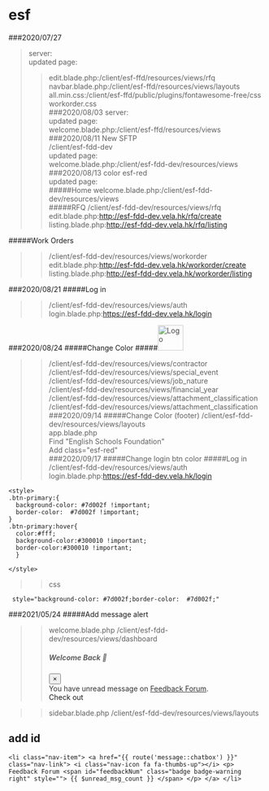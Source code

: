 # esf <br>
###2020/07/27
>server:<br>
>updated page:<br>
>>edit.blade.php:/client/esf-ffd/resources/views/rfq<br>
>>navbar.blade.php:/client/esf-ffd/resources/views/layouts<br>
>>all.min.css:/client/esf-ffd/public/plugins/fontawesome-free/css<br>
>>workorder.css<br>
###2020/08/03
>server:<br>
>updated page:<br>
>>welcome.blade.php:/client/esf-ffd/resources/views<br>
###2020/08/11
>New SFTP<br>
>/client/esf-fdd-dev<br>
>updated page:<br>
>>welcome.blade.php:/client/esf-fdd-dev/resources/views<br>
###2020/08/13
>color esf-red<br>
>updated page:<br>
#####Home
>>welcome.blade.php:/client/esf-fdd-dev/resources/views<br>
#####RFQ
>>/client/esf-fdd-dev/resources/views/rfq<br>
>>edit.blade.php:http://esf-fdd-dev.vela.hk/rfq/create<br>
>>listing.blade.php:http://esf-fdd-dev.vela.hk/rfq/listing<br>

#####Work Orders
>>/client/esf-fdd-dev/resources/views/workorder<br>
>>edit.blade.php:http://esf-fdd-dev.vela.hk/workorder/create<br>
>>listing.blade.php:http://esf-fdd-dev.vela.hk/workorder/listing<br>

###2020/08/21
#####Log in
>>/client/esf-fdd-dev/resources/views/auth<br>
>>login.blade.php:https://esf-fdd-dev.vela.hk/login<br>

###2020/08/24
#####Change Color
#####<img src="http://esf-ffd.vela.hk/dist/img/logo.png" alt="Logo" class="brand-image img-circle elevation-3 responsive mr-2" width="50" style="opacity: .8">
>>/client/esf-fdd-dev/resources/views/contractor<br>
>>/client/esf-fdd-dev/resources/views/special_event<br>
>>/client/esf-fdd-dev/resources/views/job_nature<br>
>>/client/esf-fdd-dev/resources/views/financial_year<br>
>>/client/esf-fdd-dev/resources/views/attachment_classification<br>
>>/client/esf-fdd-dev/resources/views/attachment_classification<br>
###2020/09/14
#####Change Color (footer)
>>/client/esf-fdd-dev/resources/views/layouts<br>
>>app.blade.php<br>
>>Find "English Schools Foundation"<br>
>>Add class="esf-red"<br>
###2020/09/17
#####Change login btn color
#####Log in
>>/client/esf-fdd-dev/resources/views/auth<br>
>>login.blade.php:https://esf-fdd-dev.vela.hk/login<br>
```
<style>
.btn-primary:{
  background-color: #7d002f !important;
  border-color:  #7d002f !important;
}
.btn-primary:hover{
  color:#fff;
  background-color:#300010 !important;
  border-color:#300010 !important;
  }

</style>

```
>>css<br>
```
 style="background-color: #7d002f;border-color:  #7d002f;"
```
###2021/05/24
#####Add message alert
>>welcome.blade.php
>>/client/esf-fdd-dev/resources/views/dashboard
	<!-- Feedback Forum -->
	<div class="modal fade" tabindex="-1" role="alert" id="feedbackMsg">
		<div class="modal-dialog">
			<div class="modal-content">
				<div class="modal-header">
					<h5 class="modal-title">Welcome Back 🎉</h5>
					<button type="button" class="close" data-dismiss="modal" aria-label="Close">
						<span aria-hidden="true">&times;</span>
					</button>
				</div>
				<div class="modal-body" style="color: #333;">
					<div>
						You have 
						<span id="msgNum"></span>
						unread message on <a style="color: #333;" href="https://esf-fdd-dev.vela.hk/message/chatbox">Feedback Forum</a>.
					</div>
				</div>
				<div class="modal-footer">
        <a href="https://esf-fdd-dev.vela.hk/message/chatbox" class="btn btn-primary" style="text-decoration: none;">Check out</a>
				</div>
			</div>
		</div>
	</div>
	<!-- Feedback Forum -->
<script>
    //chris add
    //#feedbackNum
    var feedback = $("#feedbackNum");
    var feedbackMsg = $("#feedbackMsg");
    if (feedback.text() >=1) {
      feedbackMsg.addClass("alert");
      feedbackMsg.addClass("show");
      feedbackMsg.modal('show');

      var msgNum = document.createElement("strong");
      msgNum.innerHTML = feedback.text();
      document.getElementById('msgNum').appendChild(msgNum);
    
    } else {
      feedbackMsg.removeClass("alert");
      feedbackMsg.removeClass("show");
    }
</script>
>>sidebar.blade.php
>>/client/esf-fdd-dev/resources/views/layouts
## add id
``
          <li class="nav-item">
            <a href="{{ route('message::chatbox') }}" class="nav-link">
              <i class="nav-icon fa fa-thumbs-up"></i>
              <p>
                Feedback Forum
                <span id="feedbackNum" class="badge badge-warning right" style="">
                {{ $unread_msg_count }}
                </span>
              </p>
            </a>
          </li>
``